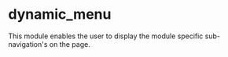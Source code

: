 # dynamic_menu
This module enables the user to display the module specific sub-navigation's on the page.
